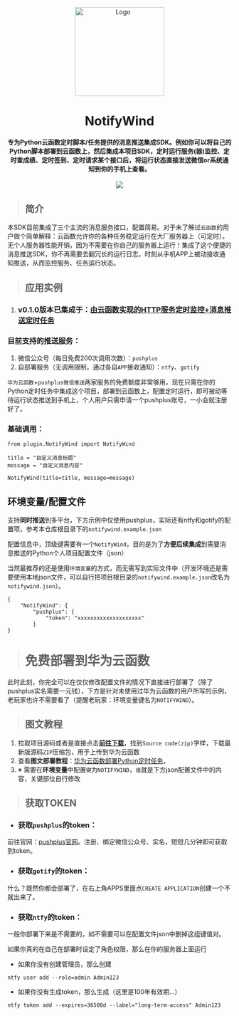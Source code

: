 

<p align="center"><img src="https://testingcf.jsdelivr.net/gh/4444TENSEI/CDN/img/avatar/AngelDog/AngelDog-rounded.png" alt="Logo"
    width="200" height="200"/></p>
<h1 align="center">NotifyWind</h1>
<h4 align="center">专为Python云函数定时脚本/任务提供的消息推送集成SDK。例如你可以将自己的Python脚本部署到云函数上，然后集成本项目SDK，定时运行服务(器)监控、定时查成绩、定时签到、定时请求某个接口后，将运行状态直接发送微信or系统通知到你的手机上查看。</h4>
<p align="center">
<img src="https://img.shields.io/badge/Python-276DC3?style=for-the-badge&logo=python&logoColor=white" />
</p>    



> ## 简介

本SDK目前集成了三个主流的消息服务接口，配置简易。对于未了解过`云函数`的用户做个简单解释：云函数允许你的各种任务稳定运行在大厂服务器上（可定时）。无个人服务器性能开销，因为不需要在你自己的服务器上运行！集成了这个便捷的消息推送SDK，你不再需要去翻冗长的运行日志，时刻从手机APP上被动接收通知推送，从而监控服务、任务运行状态。

> ## 应用实例

1. ### v0.1.0版本已集成于：[由云函数实现的HTTP服务定时监控+消息推送定时任务](https://github.com/4444TENSEI/NotifyMonitor)


### 目前支持的推送服务：

1. 微信公众号（每日免费200次调用次数）：`pushplus`
2. 自部署服务（无调用限制，通过各自`APP`接收通知）：`ntfy`、`gotify`

`华为云函数`+`pushplus微信推送`两家服务的免费额度非常够用，现在只需在你的Python定时任务中集成这个项目，部署到云函数上，配置定时运行，即可被动等待运行状态推送到手机上，个人用户只需申请一个pushplus账号，一小会就注册好了。

### 基础调用：

```
from plugin.NotifyWind import NotifyWind

title = "自定义消息标题"
message = "自定义消息内容"

NotifyWind(title=title, message=message)
```

## 环境变量/配置文件

支持**同时推送**到多平台，下方示例中仅使用pushplus，实际还有ntfy和gotify的配置项，参考本仓库根目录下的`notifywind.example.json`

配置信息中，顶级键需要有一个`NotifyWind`，目的是为了**方便后续集成**到需要消息推送的Python个人项目配置文件（json）

当然最推荐的还是使用`环境变量`的方式，而无需写到实际文件中（开发环境还是需要使用本地json文件，可以自行把项目根目录的`notifywind.example.json`改名为`notifywind.json`）。

```
{
    "NotifyWind": {
        "pushplus": {
            "token": "xxxxxxxxxxxxxxxxxxxx"
        }
}
```

> # 免费部署到华为云函数

此时此刻，你完全可以在仅仅修改配置文件的情况下直接进行部署了（除了pushplus实名需要一元钱），下方是针对未使用过华为云函数的用户所写的示例，老玩家也许不需要看了（提醒老玩家：环境变量键名为`NOTIFYWIND`）。

> ## 图文教程

1. 拉取项目源码或者是直接点击[**前往下载**](https://github.com/4444TENSEI/NotifyMonitor/releases/latest)，找到`Source code(zip)`字样，下载最新版源码`ZIP`压缩包，用于上传到华为云函数
2. 查看**图文部署教程**：[华为云函数部署Python定时任务](https://blog.yokaze.top/archives/930)，
3. ※ 需要在**环境变量**中配置`键`为`NOTIFYWIND`，`值`就是下方json配置文件中的内容，关键部位自行修改

> ## 获取TOKEN
>

- ### 获取`pushplus`的token：

前往官网：[pushplus官网](https://www.pushplus.plus/push1.html)。注册、绑定微信公众号、实名，短短几分钟即可获取到token。

- ### 获取`gotify`的token：

什么？既然你都会部署了，在右上角APPS里面点`CREATE APPLICATION`创建一个不就出来了。

- ### 获取`ntfy`的token：

一般你部署下来是不需要的，如不需要可以在配置文件json中删掉这组键值对。

如果你真的在自己在部署时设定了角色权限，那么在你的服务器上面运行

- 如果你没有创建管理员，那么创建

```
ntfy user add --role=admin Admin123
```

- 如果你没有生成token，那么生成（这里是100年有效期...）

```
ntfy token add --expires=36500d --label="long-term-access" Admin123
```

